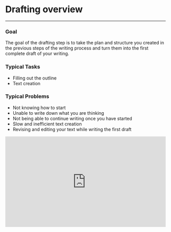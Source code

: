 # Drafting overview

---

### Goal

The goal of the drafting step is to take the plan and structure you created in the previous steps of the writing process and turn them into the first complete draft of your writing.

### Typical Tasks

- Filling out the outline
- Text creation

### Typical Problems

- Not knowing how to start
- Unable to write down what you are thinking
- Not being able to continue writing once you have started
- Slow and inefficient text creation
- Revising and editing your text while writing the first draft

<div style="position: relative; padding-bottom: 56.25%; height: 0;"><iframe src="https://www.youtube.com/embed/omWlLhcN3yk" title="YouTube video player" frameborder="0" allow="accelerometer; autoplay; clipboard-write; encrypted-media; gyroscope; picture-in-picture" allowfullscreen style="position: absolute; top: 0; left: 0; width: 100%; height: 100%;"></iframe></div>